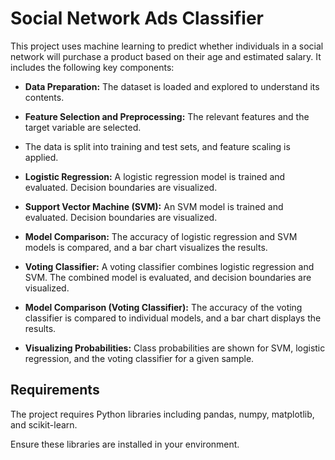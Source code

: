 # Social Network Ads Classifier

This project uses machine learning to predict whether individuals in a social network will purchase a product based on their age and estimated salary. It includes the following key components:

- **Data Preparation:** The dataset is loaded and explored to understand its contents.

- **Feature Selection and Preprocessing:** The relevant features and the target variable are selected.
- The data is split into training and test sets, and feature scaling is applied.

- **Logistic Regression:** A logistic regression model is trained and evaluated. Decision boundaries are visualized.

- **Support Vector Machine (SVM):** An SVM model is trained and evaluated. Decision boundaries are visualized.

- **Model Comparison:** The accuracy of logistic regression and SVM models is compared, and a bar chart visualizes the results.

- **Voting Classifier:** A voting classifier combines logistic regression and SVM. The combined model is evaluated, and decision boundaries are visualized.

- **Model Comparison (Voting Classifier):** The accuracy of the voting classifier is compared to individual models, and a bar chart displays the results.

- **Visualizing Probabilities:** Class probabilities are shown for SVM, logistic regression, and the voting classifier for a given sample.

## Requirements

The project requires Python libraries including pandas, numpy, matplotlib, and scikit-learn. 

Ensure these libraries are installed in your environment.

